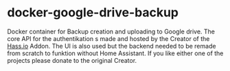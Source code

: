 # docker-google-drive-backup
Docker container for Backup creation and uploading to Google drive. The core API for the authentikation s made and hosted by the Creator of the [Hass.io](https://github.com/sabeechen/hassio-google-drive-backup) Addon. The UI is also used but the backend needed to be remade from scratch to funktion without Home Assistant. If you like either one of the projects please donate to the original Creator.
